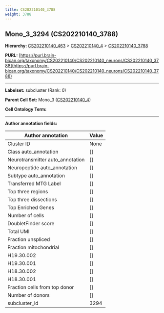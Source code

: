 ```yaml
---
title: CS202210140_3788
weight: 3788
---
```

## Mono_3_3294 (CS202210140_3788)
<b>Hierarchy: </b>
[CS202210140_463](../CS202210140_463) >
[CS202210140_4](../CS202210140_4) >
[CS202210140_3788](../CS202210140_3788)

**PURL:** [https://purl.brain-bican.org/taxonomy/CS202210140/CS202210140_neurons/CS202210140_3788](https://purl.brain-bican.org/taxonomy/CS202210140/CS202210140_neurons/CS202210140_3788)

---


**Labelset:** subcluster (Rank: 0)

**Parent Cell Set:** Mono_3 ([CS202210140_4](../CS202210140_4))



**Cell Ontology Term:** 

[MARKER GENES.]: #


---

[TRANSFERRED ANNOTATIONS.]: #


[AUTHOR ANNOTATION FIELDS.]: #


**Author annotation fields:**

| Author annotation | Value |
|-------------------|-------|
|Cluster ID|None|
|Class auto_annotation|[]|
|Neurotransmitter auto_annotation|[]|
|Neuropeptide auto_annotation|[]|
|Subtype auto_annotation|[]|
|Transferred MTG Label|[]|
|Top three regions|[]|
|Top three dissections|[]|
|Top Enriched Genes|[]|
|Number of cells|[]|
|DoubletFinder score|[]|
|Total UMI|[]|
|Fraction unspliced|[]|
|Fraction mitochondrial|[]|
|H19.30.002|[]|
|H19.30.001|[]|
|H18.30.002|[]|
|H18.30.001|[]|
|Fraction cells from top donor|[]|
|Number of donors|[]|
|subcluster_id|3294|
